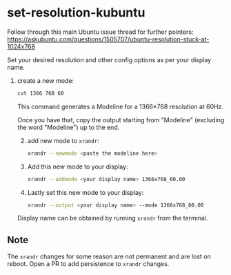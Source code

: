 # set-resolution-kubuntu
Follow through this main Ubuntu issue thread for further pointers: https://askubuntu.com/questions/1505707/ubuntu-resolution-stuck-at-1024x768

Set your desired resolution and other config options as per your display name. 
1. create a new mode:

   ```sh
   cvt 1366 768 60
   ```
   This command generates a Modeline for a 1366*768 resolution at 60Hz.

   Once you have that, copy the output starting from "Modeline" (excluding the word "Modeline") up to the end.

   2. add new mode to `xrandr`:
      
      ```sh
      xrandr --newmode <paste the modeline here>
      ```
  
   4. Add this new mode to your display:
      
      ```sh
      xrandr --addmode <your display name> 1366x768_60.00
      ```
   5. Lastly set this new mode to your display:
      ```sh
      xrandr --output <your display name> --mode 1366x768_60.00
      ```
   Display name can be obtained by running `xrandr` from the terminal.
## Note

The `xrandr` changes for some reason are not permanent and are lost on reboot. Open a PR to add persistence to `xrandr` changes.
